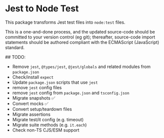 # Jest to Node Test

This package transforms Jest test files into `node:test` files.

This is a one-and-done process, and the updated source-code should be committed to your version control (eg git); thereafter, source-code import statements should be authored compliant with the ECMAScript (JavaScript) standard.

## TODO:

- Remove `jest`, `@types/jest`, `@jest/globals` and related modules from `package.json`
- Check/install `expect`
- Update `package.json` scripts that use `jest`
- remove `jest` config files
- remove `jest` config from `package.json` and `tsconfig.json`
- Migrate snapshots ✅
- Convert mocks ✅
- Convert setup/teardown files
- Migrate assertions
- Migrate test/it config (e.g. timeout)
- Migrate suite methods (e.g. `it.each`)
- Check non-TS CJS/ESM support
